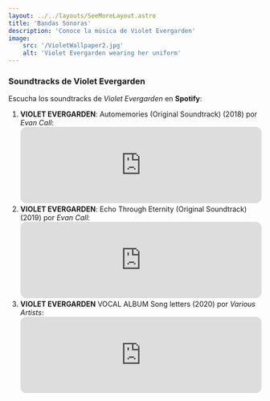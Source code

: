```yaml
---
layout: ../../layouts/SeeMoreLayout.astro
title: 'Bandas Sonoras'
description: 'Conoce la música de Violet Evergarden'
image:
    src: '/VioletWallpaper2.jpg'
    alt: 'Violet Evergarden wearing her uniform'
---
```


### Soundtracks de Violet Evergarden
Escucha los soundtracks de _Violet Evergarden_ en **Spotify**:
1. **VIOLET EVERGARDEN**: Automemories (Original Soundtrack) (2018) por _Evan Call_:
    <iframe style="border-radius:12px" src="https://open.spotify.com/embed/album/1RITWu5USu7lcphTyWh6FY?utm_source=generator" width="100%" height="152" frameBorder="0" allowfullscreen="" allow="autoplay; clipboard-write; encrypted-media; fullscreen; picture-in-picture" loading="lazy"></iframe>
1. **VIOLET EVERGARDEN**: Echo Through Eternity (Original Soundtrack) (2019) por _Evan Call_:
    <iframe style="border-radius:12px" src="https://open.spotify.com/embed/album/2J0X4CYuxGo0otxprROvfx?utm_source=generator" width="100%" height="152" frameBorder="0" allowfullscreen="" allow="autoplay; clipboard-write; encrypted-media; fullscreen; picture-in-picture" loading="lazy"></iframe>
1. **VIOLET EVERGARDEN** VOCAL ALBUM Song letters (2020) por _Various Artists_:
    <iframe style="border-radius:12px" src="https://open.spotify.com/embed/album/3xeaL69xfkqF4zHswUbzLu?utm_source=generator" width="100%" height="152" frameBorder="0" allowfullscreen="" allow="autoplay; clipboard-write; encrypted-media; fullscreen; picture-in-picture" loading="lazy"></iframe>
